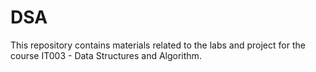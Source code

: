 # DSA
This repository contains materials related to the labs and project for the course IT003 - Data Structures and Algorithm.
